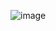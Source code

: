 ![image](https://github.com/HibaADJ/InterviewProblem/assets/91247983/48e99cca-3c0e-42fd-9827-85e00df58768)
